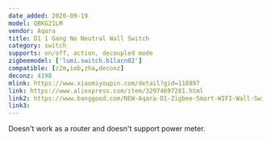 ```yaml
---
date_added: 2020-09-19
model: QBKG21LM
vendor: Aqara
title: D1 1 Gang No Neutral Wall Switch 
category: switch
supports: on/off, action, decoupled mode
zigbeemodel: ['lumi.switch.b1lacn02']
compatible: [z2m,iob,zha,deconz]
deconz: 4198
mlink: https://www.xiaomiyoupin.com/detail?gid=118897
link: https://www.aliexpress.com/item/32974697281.html
link2: https://www.banggood.com/NEW-Aqara-D1-Zigbee-Smart-WIFI-Wall-Switch-1-or-2-or-3-Gang-LIVE-or-NEUTRAL-LINE-Xiaomi-Mijia-APP-Remote-Controller-p-1644324.html
link3: 
---
```


Doesn't work as a router and doesn't support power meter.
